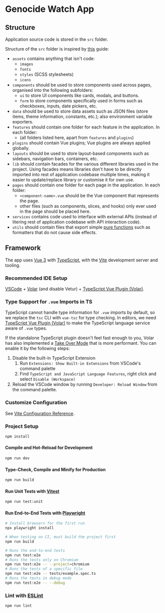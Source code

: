 # Genocide Watch App

## Structure

Application source code is stored in the `src` folder.

Structure of the `src` folder is inspired by [this](https://blog.webdevsimplified.com/2022-07/react-folder-structure/) guide:

* `assets` contains anything that isn't code:
  * `images`
  * `fonts`
  * `styles` (SCSS stylesheets)
  * `icons`
* `components` should be used to store components used across pages, organised into the following subfolders:
  * `ui` to store UI components like cards, modals, and buttons.
  * `form` to store components specifically used in forms such as checkboxes, inputs, date pickers, etc.
* `data` should be used to store data assets such as JSON files (store items, theme information, constants, etc.); also environment variable exporters.
* `features` should contain one folder for each feature in the application. In each folder:
  * (all folders listed here, apart from `features` and `plugins`)
* `plugins` should contain Vue plugins; Vue plugins are always applied globally.
* `layouts` should be used to store layout-based components such as sidebars, navigation bars, containers, etc.
* `lib` should contain facades for the various different libraries used in the project. Using facades means libraries don't have to be directly imported into rest of application codebase multiple times, making it easier to update/replace library or customise it for own use.
* `pages` should contain one folder for each page in the application. In each folder:
  * `<component-name>.vue` should be the Vue component that represents the page.
  * other files (such as components, slices, and hooks) only ever used in the page should be placed here.
* `services` contains code used to interface with external APIs (instead of litering rest of application codebase with API interaction code).
* `utils` should contain files that export simple [pure functions](https://blog.webdevsimplified.com/2020-09/pure-functions) such as formatters that do not cause side effects.

## Framework

The app uses [Vue 3](https://vuejs.org/) with [TypeScript](https://www.typescriptlang.org/), with the [Vite](https://vitejs.dev/) development server and tooling.

### Recommended IDE Setup

[VSCode](https://code.visualstudio.com/) + [Volar](https://marketplace.visualstudio.com/items?itemName=Vue.volar) (and disable Vetur) + [TypeScript Vue Plugin (Volar)](https://marketplace.visualstudio.com/items?itemName=Vue.vscode-typescript-vue-plugin).

### Type Support for `.vue` Imports in TS

TypeScript cannot handle type information for `.vue` imports by default, so we replace the `tsc` CLI with `vue-tsc` for type checking. In editors, we need [TypeScript Vue Plugin (Volar)](https://marketplace.visualstudio.com/items?itemName=Vue.vscode-typescript-vue-plugin) to make the TypeScript language service aware of `.vue` types.

If the standalone TypeScript plugin doesn't feel fast enough to you, Volar has also implemented a [Take Over Mode](https://github.com/johnsoncodehk/volar/discussions/471#discussioncomment-1361669) that is more performant. You can enable it by the following steps:

1. Disable the built-in TypeScript Extension
    1) Run `Extensions: Show Built-in Extensions` from VSCode's command palette
    2) Find `TypeScript and JavaScript Language Features`, right click and select `Disable (Workspace)`
2. Reload the VSCode window by running `Developer: Reload Window` from the command palette.

### Customize Configuration

See [Vite Configuration Reference](https://vitejs.dev/config/).

### Project Setup

```sh
npm install
```

#### Compile and Hot-Reload for Development

```sh
npm run dev
```

#### Type-Check, Compile and Minify for Production

```sh
npm run build
```

#### Run Unit Tests with [Vitest](https://vitest.dev/)

```sh
npm run test:unit
```

#### Run End-to-End Tests with [Playwright](https://playwright.dev)

```sh
# Install browsers for the first run
npx playwright install

# When testing on CI, must build the project first
npm run build

# Runs the end-to-end tests
npm run test:e2e
# Runs the tests only on Chromium
npm run test:e2e -- --project=chromium
# Runs the tests of a specific file
npm run test:e2e -- tests/example.spec.ts
# Runs the tests in debug mode
npm run test:e2e -- --debug
```

### Lint with [ESLint](https://eslint.org/)

```sh
npm run lint
```
